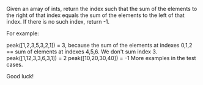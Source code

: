 Given an array of ints, return the index such that the sum of the elements to the right of that index equals the sum of the elements to the left of that index. If there is no such index, return -1.

For example:

peak([1,2,3,5,3,2,1]) = 3, because the sum of the elements at indexes 0,1,2 == sum of elements at indexes 4,5,6. We don't sum index 3.
peak([1,12,3,3,6,3,1]) = 2
peak([10,20,30,40]) = -1
More examples in the test cases.

Good luck!